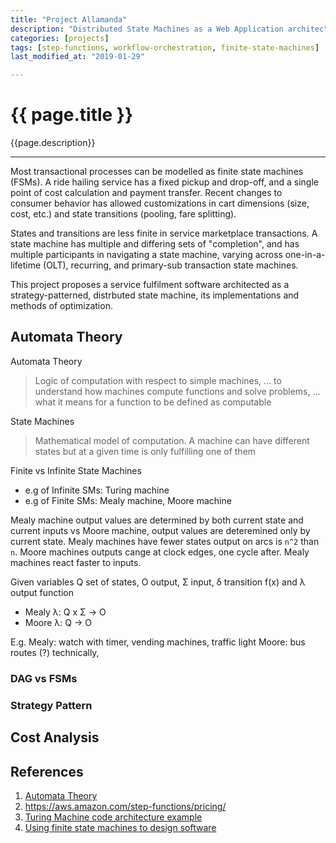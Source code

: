 ```yaml
---
title: "Project Allamanda"
description: "Distributed State Machines as a Web Application architecture"
categories: [projects]
tags: [step-functions, workflow-orchestration, finite-state-machines]
last_modified_at: "2019-01-29"

---
```


# {{ page.title }} 

{{page.description}}

---

Most transactional processes can be modelled as finite state machines (FSMs). A ride hailing service has a fixed pickup and drop-off, and a single point of cost calculation and payment transfer. Recent changes to consumer behavior has allowed customizations in cart dimensions (size, cost, etc.) and state transitions (pooling, fare splitting). 

States and transitions are less finite in service marketplace transactions. A state machine has multiple and differing sets of "completion", and has multiple participants in navigating a state machine, varying across one-in-a-lifetime (OLT), recurring, and primary-sub transaction state machines.

This project proposes a service fulfilment software architected as a strategy-patterned, distrbuted state machine, its implementations and methods of optimization.


## Automata Theory

Automata Theory

> Logic of computation with respect to simple machines, ... to understand how 
> machines compute functions and solve problems, ... what it means for a 
> function to be defined as computable



State Machines

> Mathematical model of computation. 
> A machine can have different states but at a given time is only fulfilling one of them

Finite vs Infinite State Machines
 
* e.g of Infinite SMs: Turing machine
* e.g of Finite SMs: Mealy machine, Moore machine

Mealy machine  output values are determined by both current state and current inputs vs Moore machine, output values are deteremined only by current state. Mealy machines have fewer states output on arcs is `n^2` than `n`. Moore machines outputs cange at clock edges, one cycle after. Mealy machines react faster to inputs.

Given variables Q set of states, O output, Σ input,  δ transition f(x) and λ output function
* Mealy  λ: Q x Σ -> O
* Moore λ: Q -> O 

E.g.
Mealy: watch with timer, vending machines, traffic light
Moore: bus routes (?) technically, 


### DAG vs FSMs

### Strategy Pattern 

## Cost Analysis



## References

1. [Automata Theory](https://cs.stanford.edu/people/eroberts/courses/soco/projects/2004-05/automata-theory/basics.html)
1. https://aws.amazon.com/step-functions/pricing/
1. [Turing Machine code architecture example](http://legoofdoom.blogspot.com/2009/01/software-architecture-of-turing-machine.html)
1. [Using finite state machines to design software](https://www.edn.com/Pdf/ViewPdf?contentItemId=4026990)
 

